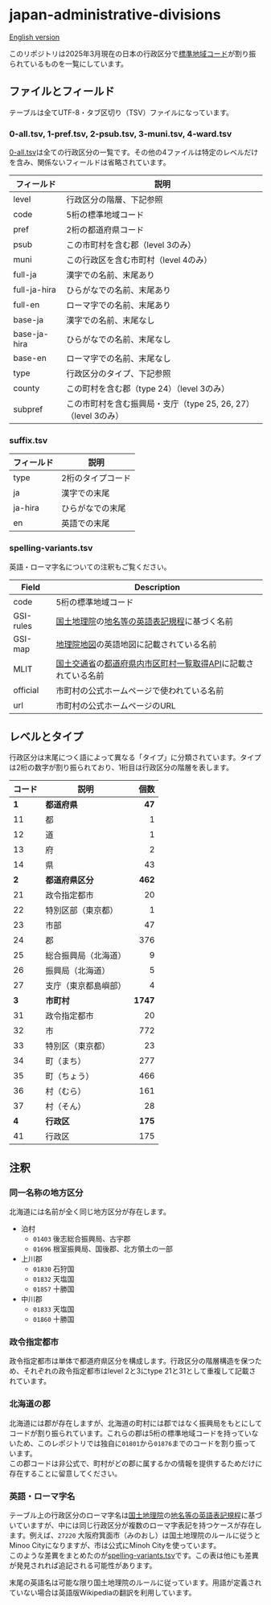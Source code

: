# japan-administrative-divisions

[English version](README.md)

このリポジトリは2025年3月現在の日本の行政区分で[標準地域コード](http://data.e-stat.go.jp/lodw/provdata/lodRegion/#3-2-1)が割り振られているものを一覧にしています。

## ファイルとフィールド

テーブルは全てUTF-8・タブ区切り（TSV）ファイルになっています。

### 0-all.tsv, 1-pref.tsv, 2-psub.tsv, 3-muni.tsv, 4-ward.tsv

[0-all.tsv](0-all.tsv)は全ての行政区分の一覧です。その他の4ファイルは特定のレベルだけを含み、関係ないフィールドは省略されています。

フィールド | 説明
--- | ---
level | 行政区分の階層、下記参照
code | 5桁の標準地域コード
pref | 2桁の都道府県コード
psub | この市町村を含む郡（level 3のみ）
muni | この行政区を含む市町村（level 4のみ）
full-ja | 漢字での名前、末尾あり
full-ja-hira | ひらがなでの名前、末尾あり
full-en | ローマ字での名前、末尾あり
base-ja | 漢字での名前、末尾なし
base-ja-hira | ひらがなでの名前、末尾なし
base-en | ローマ字での名前、末尾なし
type | 行政区分のタイプ、下記参照
county | この町村を含む郡（type 24）（level 3のみ）
subpref | この市町村を含む振興局・支庁（type 25, 26, 27）（level 3のみ）

### suffix.tsv

フィールド | 説明
--- | ---
type | 2桁のタイプコード
ja | 漢字での末尾
ja-hira | ひらがなでの末尾
en | 英語での末尾

### spelling-variants.tsv

英語・ローマ字名についての注釈もご覧ください。

Field | Description
--- | ---
code | 5桁の標準地域コード
GSI-rules | [国土地理院](https://www.gsi.go.jp/)の[地名等の英語表記規程](https://www.gsi.go.jp/common/000138865.pdf)に基づく名前
GSI-map | [地理院地図](https://maps.gsi.go.jp/)の英語地図に記載されている名前
MLIT | [国土交通省](https://www.mlit.go.jp/)の[都道府県内市区町村一覧取得API](https://www.land.mlit.go.jp/webland/api.html#todofukenlist)に記載されている名前
official | 市町村の公式ホームページで使われている名前
url | 市町村の公式ホームページのURL

## レベルとタイプ

行政区分は末尾につく語によって異なる「タイプ」に分類されています。タイプは2桁の数字が割り振られており、1桁目は行政区分の階層を表します。

コード | 説明 | 個数
--- | --- | --:
**1** | **都道府県** | **47**
11 | 都 | 1
12 | 道 | 1
13 | 府 | 2
14 | 県 | 43
**2** | **都道府県区分** | **462**
21 | 政令指定都市 | 20
22 | 特別区部（東京都） | 1
23 | 市部 | 47
24 | 郡 | 376
25 | 総合振興局（北海道） | 9
26 | 振興局（北海道） | 5
27 | 支庁（東京都島嶼部） | 4
**3** | **市町村** | **1747**
31 | 政令指定都市 | 20
32 | 市 | 772
33 | 特別区（東京都） | 23
34 | 町（まち） | 277
35 | 町（ちょう） | 466
36 | 村（むら） | 161
37 | 村（そん） | 28
**4** | **行政区** | **175**
41 | 行政区 | 175

## 注釈

### 同一名称の地方区分

北海道には名前が全く同じ地方区分が存在します。

* 泊村
  * `01403` 後志総合振興局、古宇郡
  * `01696` 根室振興局、国後郡、北方領土の一部
* 上川郡
  * `01830` 石狩国
  * `01832` 天塩国
  * `01857` 十勝国
* 中川郡
  * `01833` 天塩国
  * `01860` 十勝国

### 政令指定都市

政令指定都市は単体で都道府県区分を構成します。行政区分の階層構造を保つため、それぞれの政令指定都市はlevel 2と3にtype 21と31として重複して記載されています。

### 北海道の郡

北海道には郡が存在しますが、北海道の町村には郡ではなく振興局をもとにしてコードが割り振られています。これらの郡は5桁の標準地域コードを持っていないため、このレポジトリでは独自に`01801`から`01876`までのコードを割り振っています。  
この郡コードは非公式で、町村がどの郡に属するかの情報を提供するためだけに存在することに留意してください。

### 英語・ローマ字名

テーブル上の行政区分のローマ字名は[国土地理院](https://www.gsi.go.jp/)の[地名等の英語表記規程](https://www.gsi.go.jp/common/000138865.pdf)に基づいていますが、中には同じ行政区分が複数のローマ字表記を持つケースが存在します。例えば、`27220` 大阪府箕面市（みのおし）は国土地理院のルールに従うとMinoo Cityになりますが、市は公式にMinoh Cityを使っています。  
このような差異をまとめたのが[spelling-variants.tsv](spelling-variants.tsv)です。この表は他にも差異が発見されれば追記される可能性があります。

末尾の英語名は可能な限り国土地理院のルールに従っています。用語が定義されていない場合は英語版Wikipediaの翻訳を利用しています。
